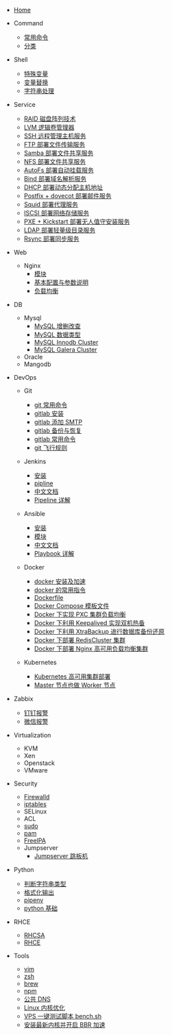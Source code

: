 <!--
 * @Author: jangrui
 * @Date: 2019-07-02 21:40:50
 * @LastEditors: jangrui
 * @LastEditTime: 2019-09-19 22:38:22
 * @version: 
 * @Descripttion: Siderbar
 -->

- [Home](/)

- Command
  - [常用命令](/command/cmd)
  - [分类](command/)

- Shell
  - [特殊变量](shell/special-var)
  - [变量替换](shell/var-replace)
  - [字符串处理](shell/string-processing)

- Service
  - [RAID 磁盘阵列技术](service/raid)
  - [LVM 逻辑卷管理器](service/lvm)
  - [SSH 远程管理主机服务](service/ssh)
  - [FTP 部署文件传输服务](service/ftp)
  - [Samba 部署文件共享服务](service/samba)
  - [NFS 部署文件共享服务](service/nfs)
  - [AutoFs 部署自动挂载服务](service/autofs)
  - [Bind 部署域名解析服务](service/bind)
  - [DHCP 部署动态分配主机地址](service/dhcp)
  - [Postfix + dovecot 部署邮件服务](service/mail)
  - [Squid 部署代理服务](service/proxy)
  - [ISCSI 部署网络存储服务](service/iscsi)
  - [PXE + Kickstart 部署无人值守安装服务](service/unattended)
  - [LDAP 部署轻量级目录服务](service/ldap)
  - [Rsync 部署同步服务](service/rsync)
  <!-- - [SSHFS](service/sshfs) -->
  <!-- - [OXFS](service/oxfs) -->

- Web
  - Nginx
    - [模块](/nginx/module)
    - [基本配置与参数说明](nginx/config)
    - [负载均衡](nginx/upstream)

- DB
  - Mysql
    - [MySQL 增删改查](db/mysql)
    - [MySQL 数据类型](db/mysql-data-types)
    - [MySQL Innodb Cluster](db/mysql-innodb-cluster)
    - [MySQL Galera Cluster](db/mysql-galera-cluster)
  - Oracle
  - Mangodb

- DevOps
  - Git
    - [git 常用命令](git/cmd)
    - [gitlab 安装](git/gitlab-install)
    - [gitlab 添加 SMTP](git/gitlab-smtp)
    - [gitlab 备份与恢复](git/gitlab-backup-recovery)
    - [gitlab 常用命令](git/gitlab-cmd)
    - [git 飞行规则](git/fly.md)

  - Jenkins
    - [安装](jenkins/install)
    - [pipline](jenkins/pipline)
    - [中文文档](https://jenkins.io/zh/doc/)
    - [Pipeline 详解](https://jenkins.io/zh/doc/book/pipeline/syntax/)

  - Ansible
    - [安装](ansible/install)
    - [模块](ansible/module)
    - [中文文档](http://www.ansible.com.cn/)
    - [Playbook 详解](http://www.ansible.com.cn/docs/playbooks.html)

  - Docker
    - [docker 安装及加速](docker/install)
    - [docker 的常用指令](docker/cmd)
    - [Dockerfile](docker/dockerfile)
    - [Docker Compose 模板文件](docker/compose)
    - [Docker 下实现 PXC 集群负载均衡](docker/deploy-pxc)
    - [Docker 下利用 Keepalived 实现双机热备](docker/deploy-ha-keepalived)
    - [Docker 下利用 XtraBackup 进行数据库备份还原](docker/deploy-xtrabackup)
    - [Docker 下部署 RedisCluster 集群](docker/deploy-redis-cluster)
    - [Docker 下部署 Nginx 高可用负载均衡集群](docker/deploy-ha-nginx)

  - Kubernetes
    - [Kubernetes 高可用集群部署](k8s/kubernetes-ha-kubeadm)
    - [Master 节点也做 Worker 节点](k8s/master-worker)

- Zabbix
  - [钉钉报警](zabbix/dingding)
  - [微信报警](zabbix/wechat)

- Virtualization
  - KVM
  - Xen
  - Openstack
  - VMware

- Security
  - [Firewalld](command/firewall-cmd)
  - [iptables](command/iptables)
  - SELinux
  - ACL
  - [sudo](security/sudo)
  - [pam](security/pam)
  - [FreeIPA](security/freeipa)
  - Jumpserver
    - [Jumpserver 跳板机](http://docs.jumpserver.org/zh/docs/index.html)

- Python
  - [判断字符串类型](python/str-is-type)
  - [格式化输出](python/formatted-output)
  - [pipenv](python/pipenv)
  - [python 基础](python/basic)

- RHCE
  - [RHCSA](rhce/rhcsa)
  - [RHCE](rhce/rhce)

- Tools
  - [vim](tools/vim)
  - [zsh](tools/zsh)
  - [brew](tools/brew)
  - [npm](tools/npm)
  - [公共 DNS](tools/dns)
  - [Linux 内核优化](tools/sysctl)
  - [VPS 一键测试脚本 bench.sh](tools/bench.sh)
  - [安装最新内核并开启 BBR 加速](tools/bbr)
  